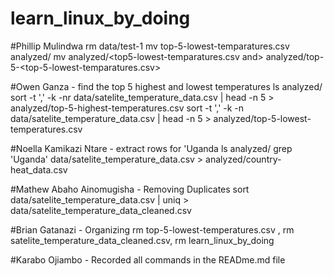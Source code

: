 # learn_linux_by_doing
#Phillip Mulindwa
rm data/test-1
mv top-5-lowest-temparatures.csv analyzed/
mv analyzed/<top5-lowest-temparatures.csv and> analyzed/top-5-<top-5-lowest-temparatures.csv>

#Owen Ganza - find the top 5 highest and lowest temperatures
ls analyzed/
sort -t ',' -k <column-number-of-temperature> -nr data/satelite_temperature_data.csv | head -n 5 > analyzed/top-5-highest-temperatures.csv
sort -t ',' -k <column-number-of-temperature> -n data/satelite_temperature_data.csv | head -n 5 > analyzed/top-5-lowest-temperatures.csv

#Noella Kamikazi Ntare - extract rows for 'Uganda
ls analyzed/
grep 'Uganda' data/satelite_temperature_data.csv > analyzed/country-heat_data.csv

#Mathew Abaho Ainomugisha - Removing Duplicates
sort data/satelite_temperature_data.csv | uniq > data/satelite_temperature_data_cleaned.csv

#Brian Gatanazi - Organizing
rm top-5-lowest-temperatures.csv , rm satelite_temperature_data_cleaned.csv, rm learn_linux_by_doing

#Karabo Ojiambo - Recorded all commands in the READme.md file
